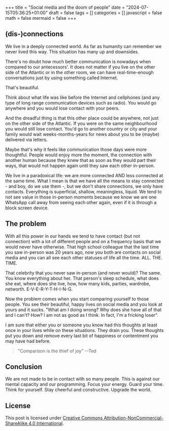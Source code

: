 +++
title = "Social media and the doom of people"
date = "2024-07-15T05:36:25+01:00"
draft = false
tags = []
categories = []
javascript = false
math = false
mermaid = false
+++

## (dis-)connections

We live in a deeply connected world. As far as humanity can remember we never lived this way. This situation has many up and downsides.

There's no doubt how much better communication is nowadays when compared to our antecessors'. It does not matter if you live on the other side of the Atlantic or in the other room, we can have real-time-enough conversations just by using something called Internet.

That's beautiful. 

Think about what life was like before the Internet and cellphones (and any type of long range communication devices such as radio). You would go anywhere and you would lose contact with your peers. 

And the dreadful thing is that this other place could be anywhere, not just on the other side of the Atlantic. If you were on the same neighbourhood you would still lose contact. You'd go to another country or city and your family would wait weeks-months-years for news about you to be (maybe) delivered via letters. 

Maybe that's why it feels like communication those days were more thoughtful. People would enjoy more the moment, the connection with another human because they knew that as soon as they would part their ways, that would not happen again until they saw each other in-person.

We live in a paradoxical life: we are more connected AND less connected at the same time. What I mean is that we have all the means to stay connected - and boy, do we use them -, but we don't share connections, we only have contacts. Everything is superficial, shallow, meaningless, liquid. We tend to not see value in those in-person moments because we know we are one WhatsApp call away from seeing each other again, even if it is through a block screen device.

## The problem

With all this power in our hands we tend to have contact (but not connection) with a lot of different people and on a frequency basis that we would never have otherwise. That high school colleague that the last time you saw in-person was 20 years ago, now you both are contacts on social media and you can all see each other statuses of life all the time. ALL. THE. TIME. 

That celebrity that you never saw in-person (and never would)? The same. You know everything about her. That person's sleep schedule, what does she eat, where does she live, how, how many kids, parties, wardrobe, networth. E-V-E-R-Y-T-H-I-N-G.

Now the problem comes when you start comparing yourself to those people. You see their beautiful, happy lives on social media and you look at yours and it sucks. "What am I doing wrong? Why does she have all of that and I can't? How? I am not as good as I think. In fact, I'm a fricking loser".

I am sure that either you or someone you know had this thoughts at least once in your lives while on these situations. They drain you. These thoughts put you down and remove every last bit of happiness or contentment you may have had before.

> "Comparison is the thief of joy" --Ted

## Conclusion

We are not made to be in contact with so many people. This is against our mental capacity and our programming.
Focus your energy. Guard your time. Think for yourself. Stay cheerful and constructive. Upgrade the world.

## License

This post is licensed under [Creative Commons Attribution-NonCommercial-ShareAlike 4.0 International][cc-by-nc-sa].

[cc-by-nc-sa]: http://creativecommons.org/licenses/by-nc-sa/4.0/
